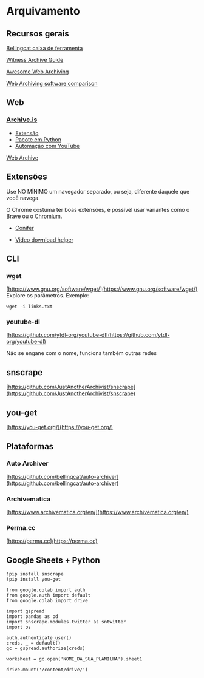 # Arquivamento

## Recursos gerais
[Bellingcat caixa de ferramenta](https://docs.google.com/spreadsheets/d/18rtqh8EG2q1xBo2cLNyhIDuK9jrPGwYr9DI2UncoqJQ/edit#gid=1720404390)

[Witness Archive Guide](https://archiving.witness.org/archive-guide/)

[Awesome Web Archiving](https://github.com/iipc/awesome-web-archiving)

[Web Archiving software comparison](https://docs.google.com/spreadsheets/d/1FqxwaZnIhhQ7jDCC-W64NMRf5rDeh2Shx3u01MsBmTQ/edit#gid=0)

## Web
### [Archive.is](https://archive.is)
- [Extensão](https://addons.mozilla.org/en-GB/firefox/addon/wayback-machine_new/) 
- [Pacote em Python](https://github.com/akamhy/waybackpy)
- [Automação com YouTube](https://github.com/bibanon/tubeup)

[Web Archive](https://web.archive.org/)

## Extensões
Use NO MÍNIMO um navegador separado, ou seja, diferente daquele que você navega. 

O Chrome costuma ter boas extensões, é possível usar variantes como o [Brave](https://brave.com/) ou o [Chromium](https://www.chromium.org/chromium-projects/).

- [Conifer](https://conifer.rhizome.org/)

- [Video download helper](https://www.downloadhelper.net/)

## CLI
### wget
[https://www.gnu.org/software/wget/](https://www.gnu.org/software/wget/)
Explore os parâmetros. Exemplo:

`wget -i links.txt`

### youtube-dl
[https://github.com/ytdl-org/youtube-dl](https://github.com/ytdl-org/youtube-dl)

Não se engane com o nome, funciona também outras redes

## snscrape
[https://github.com/JustAnotherArchivist/snscrape](https://github.com/JustAnotherArchivist/snscrape)

## you-get
[https://you-get.org/](https://you-get.org/)


## Plataformas
### Auto Archiver
[https://github.com/bellingcat/auto-archiver](https://github.com/bellingcat/auto-archiver)

### Archivematica
[https://www.archivematica.org/en/](https://www.archivematica.org/en/)

### Perma.cc
[https://perma.cc](https://perma.cc)

## Google Sheets + Python

```
!pip install snscrape
!pip install you-get

from google.colab import auth
from google.auth import default
from google.colab import drive

import gspread
import pandas as pd
import snscrape.modules.twitter as sntwitter
import os

auth.authenticate_user()
creds, _ = default()
gc = gspread.authorize(creds)

worksheet = gc.open('NOME_DA_SUA_PLANILHA').sheet1

drive.mount('/content/drive/')
```
